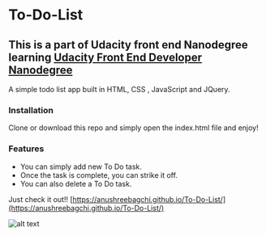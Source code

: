 # To-Do-List

## This is a part of Udacity front end Nanodegree learning [Udacity Front End Developer Nanodegree](https://in.udacity.com/course/front-end-web-developer-nanodegree--nd001) 

A simple todo list app built in HTML, CSS , JavaScript and JQuery.

### Installation 
Clone or download this repo and simply open the index.html file and enjoy!

### Features 
- You can simply add new To Do task.
- Once the task is complete, you can strike it off.
- You can also delete a To Do task.

Just check it out!! [https://anushreebagchi.github.io/To-Do-List/](https://anushreebagchi.github.io/To-Do-List/)

![alt text](https://media.giphy.com/media/69u7Zh0YomvT0hF8CV/giphy.gif "Image of the project")

